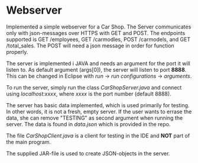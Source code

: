 # Webserver

Implemented a simple webserver for a Car Shop. The Server communicates only with json-messages over HTTPS with GET and POST. The endpoints supported is GET /employees, GET /carmodles, POST /carmodels, and GET /total_sales. The POST will need a json message in order for function properly.

The server is implemented i JAVA and needs an argument for the port it will listen to. As default argument (args[0]), the server will listen to port **8888**. This can be changed in Eclipse with *run* -> *run configurations* -> *arguments*.

To run the server, simply run the class *CarShopServer.java* and connect using *localhost:xxxx*, where *xxxx* is the port number (default 8888).

The server has basic data implemented, which is used primarily for testing. In other words, it is not a fresh, empty server. If the user wants to errase the data, she can remove "TESTING" as second argument when running the server. The data is found in *data.json* which is provided in the repo.

The file *CarShopClient.java* is a client for testing in the IDE and **NOT** part of the main program.

The supplied JAR-file is used to create JSON-objects in the server.
